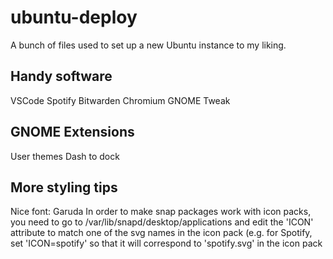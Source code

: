 # ubuntu-deploy
A bunch of files used to set up a new Ubuntu instance to my liking.

## Handy software
VSCode
Spotify
Bitwarden
Chromium
GNOME Tweak

## GNOME Extensions
User themes
Dash to dock

## More styling tips
Nice font: Garuda
In order to make snap packages work with icon packs, you need to go to /var/lib/snapd/desktop/applications and edit the 'ICON' attribute to match one of the svg names in the icon pack (e.g. for Spotify, set 'ICON=spotify' so that it will correspond to 'spotify.svg' in the icon pack
